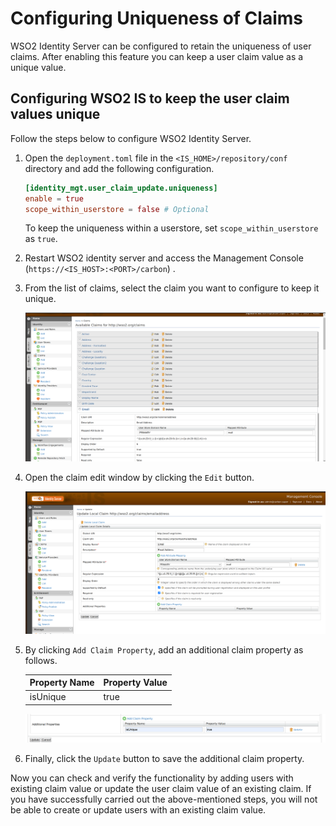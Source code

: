 # Configuring Uniqueness of Claims

WSO2 Identity Server can be configured to retain the uniqueness of user claims.
After enabling this feature you can keep a user claim value as a unique value.

## Configuring WSO2 IS to keep the user claim values unique

Follow the steps below to configure WSO2 Identity Server.

1.  Open the `deployment.toml` file in the `<IS_HOME>/repository/conf` directory and add the following configuration.
    
    ```toml
    [identity_mgt.user_claim_update.uniqueness]
    enable = true
    scope_within_userstore = false # Optional
    ```
   
    To keep the uniqueness within a userstore, set `scope_within_userstore` as `true`.

2.  Restart WSO2 identity server and access the Management Console (`https://<IS_HOST>:<PORT>/carbon`) . 

3.  From the list of claims, select the claim you want to configure to keep it unique.

     ![select-claim-from-list](../assets/img/learn/multi-attribute-login/select-claim-from-list.png)
    
4.  Open the claim edit window by clicking the `Edit` button.

    ![claim-edite-window](../assets/img/learn/multi-attribute-login/claim-edite-window.png)
   
5.  By clicking `Add Claim Property`, add an additional claim property as follows.

    | Property Name | Property Value |
    |---------------|----------------|
    | isUnique      | true           |

    ![additional-claim-properties](../assets/img/learn/multi-attribute-login/additional-claim-properties.png)

6.  Finally, click the `Update` button to save the additional claim property. 

Now you can check and verify the functionality by adding users with existing claim value or update the user claim value of an existing claim.
If you have successfully carried out the above-mentioned steps, you will not be able to create or update users with an existing claim value.
